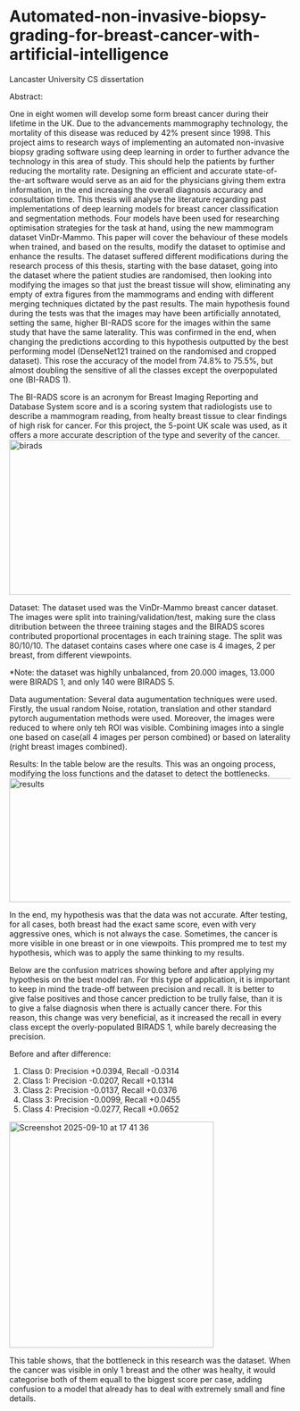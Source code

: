 # Automated-non-invasive-biopsy-grading-for-breast-cancer-with-artificial-intelligence
Lancaster University CS dissertation


Abstract:

One in eight women will develop some form breast cancer during their lifetime in the
UK. Due to the advancements mammography technology, the mortality of this disease was
reduced by 42% present since 1998. This project aims to research ways of implementing
an automated non-invasive biopsy grading software using deep learning in order to further
advance the technology in this area of study. This should help the patients by further
reducing the mortality rate. Designing an efficient and accurate state-of-the-art software
would serve as an aid for the physicians giving them extra information, in the end increasing
the overall diagnosis accuracy and consultation time. This thesis will analyse the literature
regarding past implementations of deep learning models for breast cancer classification and
segmentation methods. Four models have been used for researching optimisation strategies
for the task at hand, using the new mammogram dataset VinDr-Mammo. This paper will
cover the behaviour of these models when trained, and based on the results, modify the
dataset to optimise and enhance the results. The dataset suffered different modifications
during the research process of this thesis, starting with the base dataset, going into the
dataset where the patient studies are randomised, then looking into modifying the images
so that just the breast tissue will show, eliminating any empty of extra figures from the
mammograms and ending with different merging techniques dictated by the past results.
The main hypothesis found during the tests was that the images may have been artificially
annotated, setting the same, higher BI-RADS score for the images within the same study
that have the same laterality. This was confirmed in the end, when changing the predictions
according to this hypothesis outputted by the best performing model (DenseNet121 trained
on the randomised and cropped dataset). This rose the accuracy of the model from 74.8%
to 75.5%, but almost doubling the sensitive of all the classes except the overpopulated one
(BI-RADS 1).


The BI-RADS score is an acronym for Breast Imaging Reporting and Database System
score and is a scoring system that radiologists use to describe a mammogram reading, from
healty breast tissue to clear findings of high risk for cancer. For this
project, the 5-point UK scale was used, as it offers a more accurate description of the
type and severity of the cancer.
<img width="648" height="278" alt="birads" src="https://github.com/user-attachments/assets/a8c02725-9beb-46a7-87a7-2ea98c7bcb9a" />

Dataset:
The dataset used was the VinDr-Mammo breast cancer dataset. The images were split into training/validation/test, making sure the class ditribution between the threee training stages and the BIRADS scores contributed proportional procentages in each training stage. The split was 80/10/10. 
The dataset contains cases where one case is 4 images, 2 per breast, from different viewpoints.

*Note: the dataset was highlly unbalanced, from 20.000 images, 13.000 were BIRADS 1, and only 140 were BIRADS 5.

Data augumentation:
Several data augumentation techniques were used. Firstly, the usual random Noise, rotation, translation and other standard pytorch augumentation methods were used. Moreover, the images were reduced to where only teh ROI was visible. Combining images into a single one based on case(all 4 images per person combined) or based on laterality (right breast images combined). 


Results:
In the table below are the results. This was an ongoing process, modifying the loss functions and the dataset to detect the bottlenecks. 
<img width="743" height="222" alt="results" src="https://github.com/user-attachments/assets/07f16ec2-427e-4c1b-b3a2-f36b958e8bed" />

In the end, my hypothesis was that the data was not accurate. After testing, for all cases, both breast had the exact same score, even with very aggressive ones, which is not always the case. Sometimes, the cancer is more visible in one breast or in one viewpoits. This prompred me to test my hypothesis, which was to apply the same thinking to my results.

Below are the confusion matrices showing before and after applying my hypothesis on the best model ran. For this type of application, it is important to keep in mind
the trade-off between precision and recall. It is better to give false positives and those cancer prediction to be trully false, than it is to give a false diagnosis when there
is actually cancer there. For this reason, this change was very beneficial, as it increased the recall in every class except the overly-populated BIRADS 1, while barely decreasing the precision.

Before and after difference:
1. Class 0: Precision +0.0394, Recall -0.0314
2. Class 1: Precision -0.0207, Recall +0.1314
3. Class 2: Precision -0.0137, Recall +0.0376
4. Class 3: Precision -0.0099, Recall +0.0455
5. Class 4: Precision -0.0277, Recall +0.0652

<img width="366" height="405" alt="Screenshot 2025-09-10 at 17 41 36" src="https://github.com/user-attachments/assets/6b42428c-1c16-4486-8bce-27194bab8a66" />

This table shows, that the bottleneck in this research was the dataset. When the cancer was visible in only 1 breast and the other was healty, it would categorise both of them equall to the biggest score per case,
adding confusion to a model that already has to deal with extremely small and fine details.




